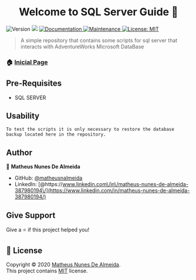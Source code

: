 <h1 align="center">Welcome to SQL Server Guide 👋</h1>
<p>
  <img alt="Version" src="https://img.shields.io/badge/version-1.0.0-blue.svg?cacheSeconds=2592000" />
  <img src="https://img.shields.io/badge/SQL Server-%3E%3D.svg" />
  <a href="https://github.com/matheusnalmeida/SQLSERVER_GUIDE/#readmme#" target="_blank">
    <img alt="Documentation" src="https://img.shields.io/badge/documentation-yes-brightgreen.svg" />
  </a>
  <a href="https://github.com/matheusnalmeida/SQLSERVER_GUIDE/graphs/commit-activity" target="_blank">
    <img alt="Maintenance" src="https://img.shields.io/badge/Maintained%3F-yes-green.svg" />
  </a>
  <a href="https://github.com/matheusnalmeida/SQLSERVER_GUIDE/blob/master/LICENSE" target="_blank">
    <img alt="License: MIT" src="https://img.shields.io/github/license/matheusnalmeida/SQLSERVER_GUIDE" />
  </a>
</p>

> A simple repository that contains some scripts for sql server that interacts with AdventureWorks Microsoft DataBase

### 🏠 [Inicial Page](https://github.com/matheusnalmeida/SQLSERVER_GUIDE)

## Pre-Requisites

- SQL SERVER

## Usability

```
To test the scripts it is only necessary to restore the database backup located here in the repository.
```

## Author

👤 **Matheus Nunes De Almeida**

* GitHub: [@matheusnalmeida](https://github.com/matheusnalmeida)
* LinkedIn: [@https:\/\/www.linkedin.com\/in\/matheus-nunes-de-almeida-387980194\/](https://www.linkedin.com/in/matheus-nunes-de-almeida-387980194/)

## Give Support

Give a  ⭐️ if this project helped you!

## 📝 License

Copyright © 2020 [Matheus Nunes De Almeida](https://github.com/matheusnalmeida).<br />
This project contains [MIT](https://github.com/matheusnalmeida/SQLSERVER_GUIDE/blob/master/LICENSE) license.

